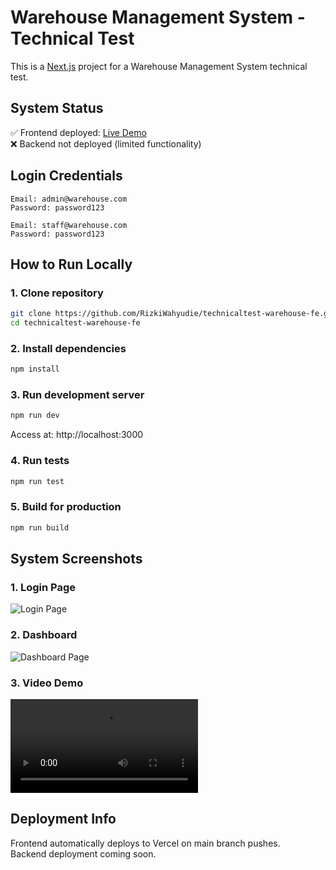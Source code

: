 # Warehouse Management System - Technical Test

This is a [Next.js](https://nextjs.org) project for a Warehouse Management System technical test.

## System Status  
✅ Frontend deployed: [Live Demo](https://technicaltest-warehouse-fe.vercel.app/)  
❌ Backend not deployed (limited functionality)

## Login Credentials
```
Email: admin@warehouse.com
Password: password123
```
```
Email: staff@warehouse.com
Password: password123
```

## How to Run Locally

### 1. Clone repository
```bash
git clone https://github.com/RizkiWahyudie/technicaltest-warehouse-fe.git
cd technicaltest-warehouse-fe
```

### 2. Install dependencies
```bash
npm install
```

### 3. Run development server
```bash
npm run dev
```
Access at: http://localhost:3000

### 4. Run tests
```bash
npm run test
```

### 5. Build for production
```bash
npm run build
```

## System Screenshots

### 1. Login Page
![Login Page](/images/ssLogin.png)

### 2. Dashboard
![Dashboard Page](/images/ssHome.png)

### 3. Video Demo
![Warehouse Demo Video technicaltest-warehouse-fe.vercel.app](https://technicaltest-warehouse-fe.vercel.app/video/demo-video.mp4)

## Deployment Info
Frontend automatically deploys to Vercel on main branch pushes.  
Backend deployment coming soon.